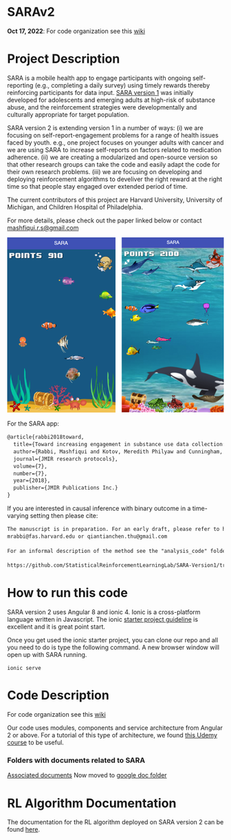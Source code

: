 # SARAv2

**Oct 17, 2022**: For code organization see this [wiki](https://github.com/StatisticalReinforcementLearningLab/SARAv2/wiki/SARA-version-2-code-organization-(10-16-2022))




# Project Description
SARA is a mobile health app to engage participants with ongoing self-reporting (e.g., completing a daily survey) using timely rewards thereby reinforcing participants for data input. [SARA version 1](https://github.com/StatisticalReinforcementLearningLab/SARA-Version1) was initially developed for adolescents and emerging adults at high-risk of substance abuse, and the reinforcement strategies were developmentally and culturally appropriate for target population. 


SARA version 2 is extending version 1 in a number of ways: (i) we are focusing on self-report-engagement problems for a range of health issues faced by youth. e.g., one project focuses on younger adults with cancer and we are using SARA to increase self-reports on factors related to medication adherence. (ii) we are creating a modularized and open-source version so that other research groups can take the code and easily adapt the code for their own research problems. (iii) we are focusing on developing and deploying reinforcement algorithms to develiver the right reward at the right time so that people stay engaged over extended period of time.  

The current contributors of this project are Harvard University, University of Michigan, and Children Hospital of Philadelphia.

For more details, please check out the paper linked below or contact mashfiqui.r.s@gmail.com

<p align="center">
  <img src="https://raw.githubusercontent.com/StatisticalReinforcementLearningLab/SARA-Version1/master/app_code/9850-169539-1-SP.png" width="650"/>
</p>

For the SARA app:

```tex
@article{rabbi2018toward,
  title={Toward increasing engagement in substance use data collection: development of the Substance Abuse Research Assistant app and protocol for a microrandomized trial using adolescents and emerging adults},
  author={Rabbi, Mashfiqui and Kotov, Meredith Philyaw and Cunningham, Rebecca and Bonar, Erin E and Nahum-Shani, Inbal and Klasnja, Predrag and Walton, Maureen and Murphy, Susan},
  journal={JMIR research protocols},
  volume={7},
  number={7},
  year={2018},
  publisher={JMIR Publications Inc.}
}
```

If you are interested in causal inference with binary outcome in a time-varying setting then please cite:

```tex
The manuscript is in preparation. For an early draft, please refer to https://arxiv.org/abs/1906.00528 or contact
mrabbi@fas.harvard.edu or qiantianchen.thu@gmail.com 

For an informal description of the method see the "analysis_code" folder at the following link

https://github.com/StatisticalReinforcementLearningLab/SARA-Version1/tree/master/analysis_code.
```





# How to run this code 
SARA version 2 uses Angular 8 and ionic 4. Ionic is a cross-platform language written in Javascript. The ionic [starter project guideline](https://ionicframework.com/getting-started) is excellent and it is great point start.  

Once you get used the ionic starter project, you can clone our repo and all you need to do is type the following command. A new browser window will open up with SARA running.

```
ionic serve
```




# Code Description 
For code organization see this [wiki](https://github.com/StatisticalReinforcementLearningLab/SARAv2/wiki/SARA-version-2-code-organization-(10-16-2022))

Our code uses modules, components and service architecture from Angular 2 or above. For a tutorial of this type of architecture, we found [this Udemy course](https://www.udemy.com/course/the-complete-angular-master-class/) to be useful.  

### Folders with documents related to SARA
[Associated documents](https://www.dropbox.com/sh/pnxm4ajpkag743a/AAArpb5AH0I-6UECaYVLc8zla?dl=0) 
Now moved to [google doc folder](https://drive.google.com/drive/folders/1P9y5-P4gLJZPHvsxDyvy7hDSVuf9W6I0?usp=sharing)

# RL Algorithm Documentation
The documentation for the RL algorithm deployed on SARA version 2 can be found [here](https://hackmd.io/@NmVUyGhZTtGsYYlVWJx9uQ/BJangREBv).

